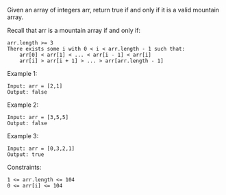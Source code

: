 Given an array of integers arr, return true if and only if it is a valid mountain array.

Recall that arr is a mountain array if and only if:

    arr.length >= 3
    There exists some i with 0 < i < arr.length - 1 such that:
        arr[0] < arr[1] < ... < arr[i - 1] < arr[i]
        arr[i] > arr[i + 1] > ... > arr[arr.length - 1]

Example 1:

    Input: arr = [2,1]
    Output: false

Example 2:

    Input: arr = [3,5,5]
    Output: false

Example 3:

    Input: arr = [0,3,2,1]
    Output: true

Constraints:

    1 <= arr.length <= 104
    0 <= arr[i] <= 104
